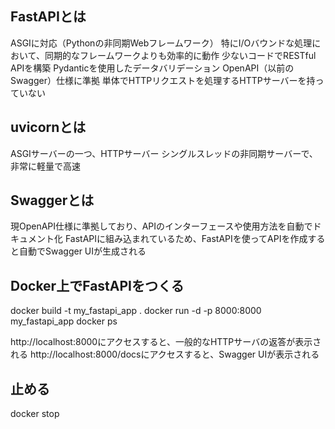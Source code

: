 ## FastAPIとは
ASGIに対応（Pythonの非同期Webフレームワーク）
特にI/Oバウンドな処理において、同期的なフレームワークよりも効率的に動作
少ないコードでRESTful APIを構築
Pydanticを使用したデータバリデーション
OpenAPI（以前のSwagger）仕様に準拠
単体でHTTPリクエストを処理するHTTPサーバーを持っていない

## uvicornとは
ASGIサーバーの一つ、HTTPサーバー
シングルスレッドの非同期サーバーで、非常に軽量で高速

## Swaggerとは
現OpenAPI仕様に準拠しており、APIのインターフェースや使用方法を自動でドキュメント化
FastAPIに組み込まれているため、FastAPIを使ってAPIを作成すると自動でSwagger UIが生成される



## Docker上でFastAPIをつくる
docker build -t my_fastapi_app .
docker run -d -p 8000:8000 my_fastapi_app
docker ps

http://localhost:8000にアクセスすると、一般的なHTTPサーバの返答が表示される
http://localhost:8000/docsにアクセスすると、Swagger UIが表示される

## 止める
docker stop <CONTAINER ID>